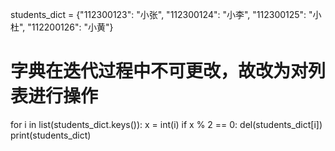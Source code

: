 students_dict = {"112300123": "小张", "112300124": "小李",
                 "112300125": "小杜", "112200126": "小黄"}
# 字典在迭代过程中不可更改，故改为对列表进行操作
for i in list(students_dict.keys()):
    x = int(i)
    if x % 2 == 0:
        del(students_dict[i])
print(students_dict)


